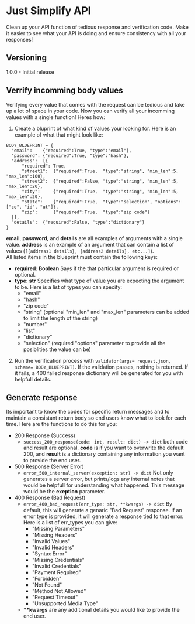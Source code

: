 # Just Simplify API
Clean up your API function of tedious response and verification code. Make it easier to see what your API is doing and ensure consistency with all your responses!

## Versioning
1.0.0 - Initial release

## Verrify incomming body values
Verifying every value that comes with the request can be tedious and take up a lot of space in your code. Now you can verify all your incomming values with a single function! Heres how:
<br>
1. Create a bluprint of what kind of values your looking for. Here is an example of what that might look like:
  ```
  BODY_BLUEPRINT = {
    "email":    {"required":True, "type":"email"},
    "password": {"required":True, "type":"hash"},
    "address":  [{
        "required": True,
        "street1":  {"required":True,  "type":"string", "min_len":5,  "max_len":100},
        "street2":  {"required":False, "type":"string", "min_len":5,  "max_len":20},
        "city":     {"required":True,  "type":"string", "min_len":5,  "max_len":20},
        "state":    {"required":True,  "type":"selection", "options":["co", "id", "ut"]},
        "zip":      {"required":True,  "type":"zip code"}
    }],
    "details":  {"required":False, "type":"dictionary"}
  }
  ```
  <b>email</b>, <b>password</b>, and <b>details</b> are all examples of arguments with a single value. <b>address</b> is an example of an argument that can contain a list of values (`[{address1 details}, {address2 details}, etc...]`).
  <br>
  All listed items in the blueprint must contain the following keys:
  * <b>required: Boolean</b>
  Says if the that particular argument is required or optional.
  * <b>type: str</b>
  Specifies what type of value you are expecting the argument to be. Here is a list of types you can specify:
    * "email"
    * "hash"
    * "zip code"
    * "string" (optional "min_len" and "max_len" parameters can be added to limit the length of the string)
    * "number"
    * "list"
    * "dictionary"
    * "selection" (required "options" parameter to provide all the posiblities the value can be)
2. Run the verification process with `validator(args= request.json, scheme= BODY_BLUEPRINT)`. If the validation passes, nothing is returned. If it fails, a 400 failed response dictionary will be generated for you with helpfull details.
## Generate response
Its important to know the codes for specific return messages and to maintain a consistant return body so end users know what to look for each time. Here are the functions to do this for you:
* 200 Response (Success)
  * `success_200_response(code: int, result: dict) -> dict` both code and result are optional. <b>code</b> is if you want to overwrite the default 200, and <b>result</b> is a dictionary containing any information you want to provide the end user.
* 500 Response (Server Error)
  * `error_500_internal_server(exception: str) -> dict` Not only generates a server error, but prints/logs any internal notes that would be helpfull for understanding what happened. This message would be the <b>exeption</b> parameter.
* 400 Response (Bad Request)
  * `error_400_bad_request(err_type: str, **kwargs) -> dict` By default, this will generate a genaric "Bad Request" response. If an error type is provided, it will generate a response tied to that error. Here is a list of err_types you can give:
    * "Missing Parameters"
    * "Missing Headers"
    * "Invalid Values"
    * "Invalid Headers"
    * "Syntax Error"
    * "Missing Credentials"
    * "Invalid Credentials"
    * "Payment Required"
    * "Forbidden"
    * "Not Found"
    * "Method Not Allowed"
    * "Request Timeout"
    * "Unsupported Media Type"
  * <b>**kwargs</b> are any additional details you would like to provide the end user.
  
  
